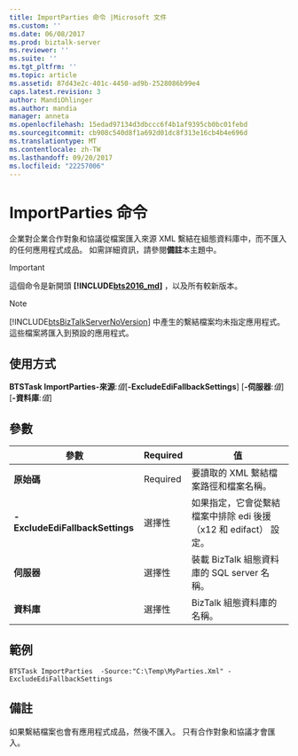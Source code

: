 ```yaml
---
title: ImportParties 命令 |Microsoft 文件
ms.custom: ''
ms.date: 06/08/2017
ms.prod: biztalk-server
ms.reviewer: ''
ms.suite: ''
ms.tgt_pltfrm: ''
ms.topic: article
ms.assetid: 87d43e2c-401c-4450-ad9b-2528086b99e4
caps.latest.revision: 3
author: MandiOhlinger
ms.author: mandia
manager: anneta
ms.openlocfilehash: 15edad97134d3dbccc6f4b1af9395cb0bc01febd
ms.sourcegitcommit: cb908c540d8f1a692d01dc8f313e16cb4b4e696d
ms.translationtype: MT
ms.contentlocale: zh-TW
ms.lasthandoff: 09/20/2017
ms.locfileid: "22257006"
---
```

# <a name="importparties-command"></a>ImportParties 命令
企業對企業合作對象和協議從檔案匯入來源 XML 繫結在組態資料庫中，而不匯入的任何應用程式成品。 如需詳細資訊，請參閱**備註**本主題中。  

> [!IMPORTANT]
> 這個命令是新開頭 **[!INCLUDE[bts2016_md](../includes/bts2016-md.md)]** ，以及所有較新版本。
  
> [!NOTE]
>  [!INCLUDE[btsBizTalkServerNoVersion](../includes/btsbiztalkservernoversion-md.md)] 中產生的繫結檔案均未指定應用程式。 這些檔案將匯入到預設的應用程式。  
  
## <a name="usage"></a>使用方式  
  **BTSTask ImportParties-來源**:*值*[**-ExcludeEdiFallbackSettings**] [**-伺服器**:*值*] [**-資料庫**:*值*]
  
## <a name="parameters"></a>參數  
  
|參數|Required|值|  
|---|---|---|  
|**原始碼** | Required | 要讀取的 XML 繫結檔案路徑和檔案名稱。|
|**-ExcludeEdiFallbackSettings** | 選擇性 | 如果指定，它會從繫結檔案中排除 edi 後援 （x12 和 edifact） 設定。  |
| **伺服器** | 選擇性 | 裝載 BizTalk 組態資料庫的 SQL server 名稱。 |
| **資料庫** | 選擇性 | BizTalk 組態資料庫的名稱。 |

## <a name="sample"></a>範例
  `BTSTask ImportParties  -Source:"C:\Temp\MyParties.Xml" -ExcludeEdiFallbackSettings`

## <a name="remarks"></a>備註
如果繫結檔案也會有應用程式成品，然後不匯入。 只有合作對象和協議才會匯入。